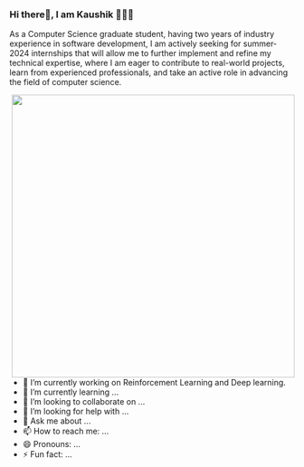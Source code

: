 ### Hi there👋, I am Kaushik 🧑🏽‍💻 

<!--![Header](./github-header-image.png) -->




As a Computer Science graduate student, having two years of industry experience in software development, I am actively seeking for summer-2024 internships that will allow me to further implement and refine my technical expertise, where I am eager to contribute to real-world projects, learn from experienced professionals, and take an active role in advancing the field of computer science.


<img align="right" src="https://user-images.githubusercontent.com/74038190/219923809-b86dc415-a0c2-4a38-bc88-ad6cf06395a8.gif" width="500">

- 🔭 I’m currently working on Reinforcement Learning and Deep learning.
- 🌱 I’m currently learning ...
- 👯 I’m looking to collaborate on ...
- 🤔 I’m looking for help with ...
- 💬 Ask me about ...
- 📫 How to reach me: ...
- 😄 Pronouns: ...
- ⚡ Fun fact: ...
